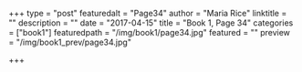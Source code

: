 +++
type = "post"
featuredalt = "Page34"
author = "Maria Rice"
linktitle = ""
description = ""
date = "2017-04-15"
title = "Book 1, Page 34"
categories = ["book1"]
featuredpath = "/img/book1/page34.jpg"
featured = ""
preview = "/img/book1_prev/page34.jpg"

+++

